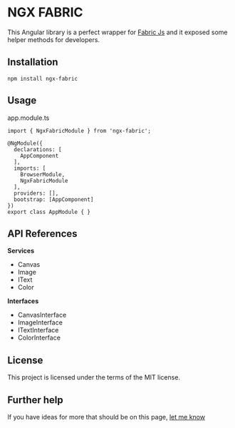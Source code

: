 # NGX FABRIC

This Angular library is a perfect wrapper for <a href="http://fabricjs.com/">Fabric Js</a> and it exposed some helper methods for developers.

## Installation

```
npm install ngx-fabric
```

## Usage

app.module.ts
```
import { NgxFabricModule } from 'ngx-fabric';

@NgModule({
  declarations: [
    AppComponent
  ],
  imports: [
    BrowserModule,
    NgxFabricModule
  ],
  providers: [],
  bootstrap: [AppComponent]
})
export class AppModule { }
```

## API References

**Services**

* Canvas
* Image
* IText
* Color

**Interfaces**

* CanvasInterface
* ImageInterface
* ITextInterface
* ColorInterface

## License

This project is licensed under the terms of the MIT license.

## Further help

If you have ideas for more that should be on this page, <a href="https://github.com/ansafans/ng-fabricjs/issues">let me know</a>
